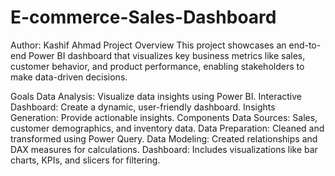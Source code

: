 # E-commerce-Sales-Dashboard

Author: Kashif Ahmad
Project Overview
This project showcases an end-to-end Power BI dashboard that visualizes key business metrics like sales, customer behavior, and product performance, enabling stakeholders to make data-driven decisions.

Goals
Data Analysis: Visualize data insights using Power BI.
Interactive Dashboard: Create a dynamic, user-friendly dashboard.
Insights Generation: Provide actionable insights.
Components
Data Sources: Sales, customer demographics, and inventory data.
Data Preparation: Cleaned and transformed using Power Query.
Data Modeling: Created relationships and DAX measures for calculations.
Dashboard: Includes visualizations like bar charts, KPIs, and slicers for filtering.
